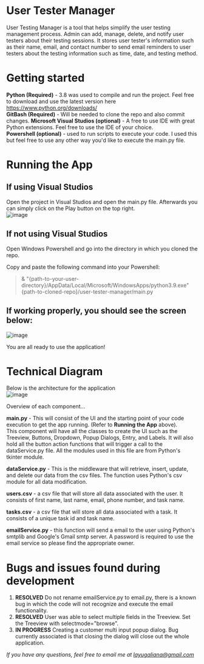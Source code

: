 # User Tester Manager
User Testing Manager is a tool that helps simplify the user testing management process.  Admin can add, manage, delete, and notify user testers about their testing sessions. It stores user tester's information such as their name, email, and contact number to send email reminders to user testers about the testing information such as time, date, and testing method. 


# Getting started
**Python (Required)** - 3.8 was used to compile and run the project. Feel free to download and use the latest version here https://www.python.org/downloads/  
**GitBash (Required)** - Will be needed to clone the repo and also commit changes.
**Microsoft Visual Studios (optional)** - A free to use IDE with great Python extensions. Feel free to use the IDE of your choice.  
**Powershell (optional)** - used to run scripts to execute your code. I used this but feel free to use any other way you'd like to execute the main.py file.

# Running the App
## If using Visual Studios
Open the project in Visual Studios and open the main.py file. Afterwards you can simply click on the Play button on the top right.  
![image](https://user-images.githubusercontent.com/84653735/127949010-07896bfc-9794-449a-b0d1-6ccb16a1eb49.png)

## If not using Visual Studios
Open Windows Powershell and go into the directory in which you cloned the repo.

Copy and paste the following command into your Powershell:  
>& "{path-to-your-user-directory}/AppData/Local/Microsoft/WindowsApps/python3.9.exe" {path-to-cloned-repo}/user-tester-manager/main.py

## If working properly, you should see the screen below:  
![image](https://user-images.githubusercontent.com/84653735/127938798-e137fb22-fe97-4e1d-b5ac-9e0c26faf2aa.png)

You are all ready to use the application!

# Technical Diagram
Below is the architecture for the application  
![image](https://user-images.githubusercontent.com/84653735/127946626-8f9b970f-2d5c-422d-86f6-1c35fa4110f6.png)

Overview of each component... 

**main.py** - This will consist of the UI and the starting point of your code execution to get the app running. (Refer to **Running the App** above).  
This component will have all the classes to create the UI such as the Treeview, Buttons, Dropdown, Popup Dialogs, Entry, and Labels. It will also hold all the button action functions that will trigger a call to the dataService.py file. All the modules used in this file are from Python's tkinter module.

**dataService.py** - This is the middleware that will retrieve, insert, update, and delete our data from the csv files. The function uses Python's csv module for all data modification.

**users.csv** - a csv file that will store all data associated with the user. It consists of first name, last name, email, phone number, and task name.

**tasks.csv** - a csv file that will store all data associated with a task. It consists of a unique task id and task name.  

**emailService.py** - this function will send a email to the user using Python's smtplib and Google's Gmail smtp server. A password is required to use the email service so please find the appropriate owner.

# Bugs and issues found during development
1. **RESOLVED** Do not rename emailService.py to email.py, there is a known bug in which the code will not recognize and execute the email functionality. 
2. **RESOLVED** User was able to select multiple fields in the Treeview. Set the Treeview with selectmode="browse". 
3. **IN PROGRESS** Creating a customer multi input popup dialog. Bug currently associated is that closing the dialog will close out the whole application.

*If you have any questions, feel free to email me at layugaliana@gmail.com*

